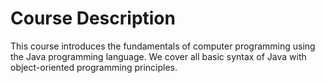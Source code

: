 # Course Description
This course introduces the fundamentals of computer programming using the Java programming language. We cover all basic syntax of Java with object-oriented programming principles.
